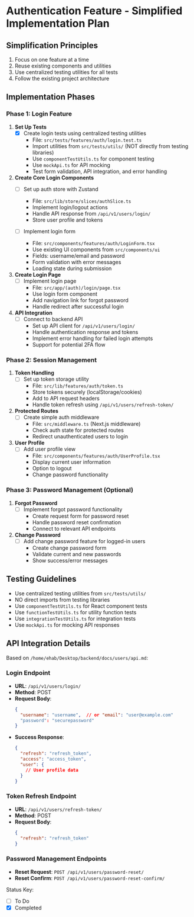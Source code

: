 # Authentication Feature - Simplified Implementation Plan

## Simplification Principles
1. Focus on one feature at a time
2. Reuse existing components and utilities
3. Use centralized testing utilities for all tests
4. Follow the existing project architecture

## Implementation Phases

### Phase 1: Login Feature
1. **Set Up Tests**
   - [x] Create login tests using centralized testing utilities
     - File: `src/tests/features/auth/login.test.ts`
     - Import utilities from `src/tests/utils/` (NOT directly from testing libraries)
     - Use `componentTestUtils.ts` for component testing
     - Use `mockApi.ts` for API mocking
     - Test form validation, API integration, and error handling

2. **Create Core Login Components**
   - [ ] Set up auth store with Zustand
     - File: `src/lib/store/slices/authSlice.ts`
     - Implement login/logout actions
     - Handle API response from `/api/v1/users/login/`
     - Store user profile and tokens
   
   - [ ] Implement login form
     - File: `src/components/features/auth/LoginForm.tsx`
     - Use existing UI components from `src/components/ui`
     - Fields: username/email and password
     - Form validation with error messages
     - Loading state during submission

3. **Create Login Page**
   - [ ] Implement login page
     - File: `src/app/(auth)/login/page.tsx`
     - Use login form component
     - Add navigation link for forgot password
     - Handle redirect after successful login

4. **API Integration**
   - [ ] Connect to backend API
     - Set up API client for `/api/v1/users/login/`
     - Handle authentication response and tokens
     - Implement error handling for failed login attempts
     - Support for potential 2FA flow

### Phase 2: Session Management
1. **Token Handling**
   - [ ] Set up token storage utility
     - File: `src/lib/features/auth/token.ts`
     - Store tokens securely (localStorage/cookies)
     - Add to API request headers
     - Handle token refresh using `/api/v1/users/refresh-token/`

2. **Protected Routes**
   - [ ] Create simple auth middleware
     - File: `src/middleware.ts` (Next.js middleware)
     - Check auth state for protected routes
     - Redirect unauthenticated users to login

3. **User Profile**
   - [ ] Add user profile view
     - File: `src/components/features/auth/UserProfile.tsx`
     - Display current user information
     - Option to logout
     - Change password functionality

### Phase 3: Password Management (Optional)
1. **Forgot Password**
   - [ ] Implement forgot password functionality
     - Create request form for password reset
     - Handle password reset confirmation
     - Connect to relevant API endpoints

2. **Change Password**
   - [ ] Add change password feature for logged-in users
     - Create change password form
     - Validate current and new passwords
     - Show success/error messages

## Testing Guidelines
- Use centralized testing utilities from `src/tests/utils/`
- NO direct imports from testing libraries
- Use `componentTestUtils.ts` for React component tests
- Use `functionTestUtils.ts` for utility function tests
- Use `integrationTestUtils.ts` for integration tests
- Use `mockApi.ts` for mocking API responses

## API Integration Details
Based on `/home/ehab/Desktop/backend/docs/users/api.md`:

### Login Endpoint
- **URL**: `/api/v1/users/login/`
- **Method**: POST
- **Request Body**:
  ```json
  {
    "username": "username",  // or "email": "user@example.com"
    "password": "securepassword"
  }
  ```
- **Success Response**:
  ```json
  {
    "refresh": "refresh_token",
    "access": "access_token",
    "user": {
      // User profile data
    }
  }
  ```

### Token Refresh Endpoint
- **URL**: `/api/v1/users/refresh-token/`
- **Method**: POST
- **Request Body**:
  ```json
  {
    "refresh": "refresh_token"
  }
  ```

### Password Management Endpoints
- **Reset Request**: `POST /api/v1/users/password-reset/`
- **Reset Confirm**: `POST /api/v1/users/password-reset-confirm/`

Status Key:
- [ ] To Do
- [x] Completed 